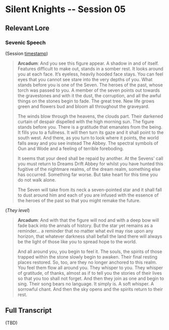 # Silent Knights -- Session 05

## Relevant Lore

### Sevenic Speech

(Session [timestamp](https://youtu.be/BKVNYgSNbok?t=7400))

> **Arcadum**: And you see this figure appear. A shadow in and of itself. Features difficult to make out, stands in a somber rest. It looks around you at each face. It’s eyeless, heavily hooded face stays. You can feel eyes that you cannot see stare into the very depths of you. What stands before you is one of the Seven. The heroes of the past, whose torch was passed to you. A member of the seven points out towards the gravestones and with it the dust, the corruption, and all the awful things on the stones begin to fade. The great tree. New life grows green and flowers bud and bloom all throughout the graveyard.
>
> The winds blow through the heavens, the clouds part. Their darkened curtain of despair dispelled with the high morning sun. The figure stands before you. There is a gratitude that emanates from the being. It fills you to a fullness. It will then turn its gaze and it shall point to the south west. And there, as you turn to look where it points, the world falls away and you see instead The Abbey. The spectral symbols of Oun and Wode and a feeling of terrible foreboding.
>
> It seems that your deed shall be repaid by another. At the Sevens' call you must return to Dreams Drift Abbey for whilst you have hunted this fugitive of the nightmare realms, of the dream realm, something else has occurred. Something far worse. But take heart for this time you do not walk alone.
>
> The Seven will take from its neck a seven-pointed star and it shall fall to dust around him and each of you are infused with the essence of the heroes of the past so that you might remake the future.

(*They level*)

> **Arcadum**: And with that the figure will nod and with a deep bow will fade back into the annals of history. But the star yet remains as a reminder… a reminder that no matter what evil may rise upon any horizon, that whatever darkness shall befall the land there will always be the light of those like you to spread hope to the world.
>
> And all around you, you begin to feel it. The souls, the spirits of those trapped within the stone slowly begin to awaken. Their final resting places restored. So, too, are they no longer anchored to this realm. You feel them flow all around you. They whisper to you. They whisper of gratitude, of thanks, almost as if to tell you the stories of their lives so that you too shall not forget. And then they join as one and begin to sing. Their song bears no language. It simply is. A soft whisper. A sorrowful chant. And then the sky opens and the spirits return to their rest.

## Full Transcript

(TBD)
